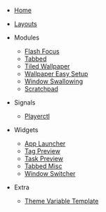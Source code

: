 -   [Home](home.md)

-   [Layouts](layouts/layout.md)

-   Modules

    -   [Flash Focus](module/flash.md)
    -   [Tabbed](module/tabbed.md)
    -   [Tiled Wallpaper](module/twall.md)
    -   [Wallpaper Easy Setup](module/wall.md)
    -   [Window Swallowing](module/swal.md)
    -   [Scratchpad](module/scratch.md)

-   Signals

    -   [Playerctl](signals/pctl.md)

-   Widgets

    -   [App Launcher](widgets/app_launcher.md)
    -   [Tag Preview](widgets/tag_preview.md)
    -   [Task Preview](widgets/task_preview.md)
    -   [Tabbed Misc](widgets/tabbed_misc.md)
    -   [Window Switcher](widgets/window_switcher.md)

-   Extra
    -   [Theme Variable Template](theme.md)
